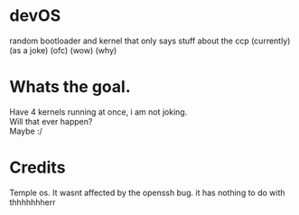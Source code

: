 # devOS
random bootloader and kernel that only says stuff about the ccp (currently) (as a joke) (ofc) (wow) (why)
# Whats the goal.
Have 4 kernels running at once, i am not joking.<br>
Will that ever happen?<br>
Maybe :/<br>
# Credits
Temple os. It wasnt affected by the openssh bug. it has nothing to do with thhhhhhherr

